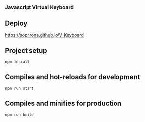 ### Javascript Virtual Keyboard

## Deploy

https://sophrona.github.io/V-Keyboard

## Project setup
```
npm install
```

## Compiles and hot-reloads for development
```
npm run start
```

## Compiles and minifies for production
```
npm run build
```


